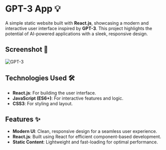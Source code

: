 # GPT-3 App 💡

A simple static website built with **React.js**, showcasing a modern and interactive user interface inspired by **GPT-3**. This project highlights the potential of AI-powered applications with a sleek, responsive design.

## Screenshot 🚀


![GPT-3](https://github.com/user-attachments/assets/49baa386-42b2-48bd-9d31-5680504f3516)


## Technologies Used 🛠️

- **React.js**: For building the user interface.
- **JavaScript (ES6+)**: For interactive features and logic.
- **CSS3**: For styling and layout.


## Features ✨

- **Modern UI**: Clean, responsive design for a seamless user experience.
- **React.js**: Built using React for efficient component-based development.
- **Static Content**: Lightweight and fast-loading for optimal performance.
